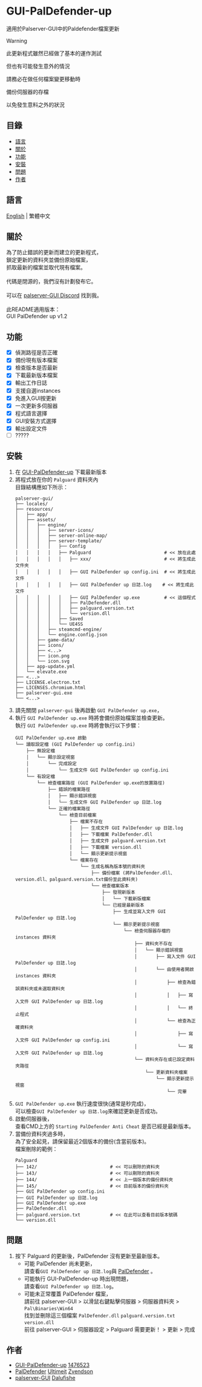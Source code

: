 # GUI-PalDefender-up
適用於Palserver-GUI中的Paldefender檔案更新

> [!WARNING]
>
> 此更新程式雖然已經做了基本的運作測試
> 
> 但也有可能發生意外的情況
> 
> 請務必在做任何檔案變更移動時
> 
> 備份伺服器的存檔
> 
> 以免發生意料之外的狀況
>

## 目錄
- [語言](#語言)
- [關於](#關於)
- [功能](#功能)
- [安裝](#安裝)
- [問題](#問題)
- [作者](#作者)

## 語言
[English](./README.md) | 繁體中文

## 關於
為了防止錯誤的更新而建立的更新程式，
<br>鎖定更新的資料夾並備份原始檔案，
<br>抓取最新的檔案並取代現有檔案。
<br>
<br>代碼是閉源的，我們沒有計劃發布它。
<br>
<br>可以在 [palserver-GUI Discord](https://discord.gg/UA24pctUYc) 找到我。
<br>
<br>此README適用版本：
<br>GUI PalDefender up v1.2
<br>

## 功能
- [x] 偵測路徑是否正確
- [x] 備份現有版本檔案
- [x] 檢查版本是否最新
- [x] 下載最新版本檔案
- [x] 輸出工作日誌
- [x] 支援自選instances
- [x] 免進入GUI按更新
- [x] 一次更新多伺服器
- [x] 程式語言選擇
- [x] GUI安裝方式選擇
- [x] 輸出設定文件
- [ ] ?????

## 安裝
1. 在 [GUI-PalDefender-up](https://github.com/1476523/GUI-PalDefender-up/releases) 下載最新版本
2. 將程式放在你的 `Palguard` 資料夾內
   <br>目錄結構應如下所示：
   ```
   palserver-gui/
   ├── locales/
   ├── resources/
   │   ├── app/
   │   ├── assets/
   │   │   ├── engine/
   │   │   │   ├── server-icons/
   │   │   │   ├── server-online-map/
   │   │   │   ├── server-template/
   │   │   │   │   ├── Config
   │   │   │   │   ├── Palguard                           # << 放在此處
   │   │   │   │   │   ├── xxx/                           # << 將生成此文件夾
   │   │   │   │   │   ├── GUI PalDefender up config.ini  # << 將生成此文件
   │   │   │   │   │   ├── GUI PalDefender up 日誌.log    # << 將生成此文件
   │   │   │   │   │   ├── GUI PalDefender up.exe         # << 這個程式
   │   │   │   │   │   ├── PalDefender.dll
   │   │   │   │   │   ├── palguard.version.txt
   │   │   │   │   │   └── version.dll
   │   │   │   │   ├── Saved
   │   │   │   │   └── UE4SS
   │   │   │   ├── steamcmd-engine/
   │   │   │   └── engine.config.json
   │   │   ├── game-data/
   │   │   ├── icons/
   │   │   ├── <...>
   │   │   ├── icon.png
   │   │   └── icon.svg
   │   ├── app-update.yml
   │   └── elevate.exe
   ├── <...>
   ├── LICENSE.electron.txt
   ├── LICENSES.chromium.html
   ├── palserver-gui.exe
   └── <...>
   ```
3. 請先關閉 `palserver-gui` 後再啟動 `GUI PalDefender up.exe`，
4. 執行 `GUI PalDefender up.exe` 時將會備份原始檔案並檢查更新。
   <br>執行 `GUI PalDefender up.exe` 時將會執行以下步驟：
   ```
   GUI PalDefender up.exe 啟動
   └── 讀取設定檔 (GUI PalDefender up config.ini)
       ├── 無設定檔
       │   └── 顯示設定視窗
       │       └── 完成設定
       │           └── 生成文件 GUI PalDefender up config.ini
       └── 有設定檔
           └── 檢查檔案路徑 (GUI PalDefender up.exe的放置路徑)
               ├── 錯誤的檔案路徑
               │   ├── 顯示錯誤視窗
               │   └── 生成文件 GUI PalDefender up 日誌.log
               └── 正確的檔案路徑
                   └── 檢查目前檔案
                       ├── 檔案不存在
                       │   ├── 生成文件 GUI PalDefender up 日誌.log
                       │   ├── 下載檔案 PalDefender.dll
                       │   ├── 生成文件 palguard.version.txt
                       │   ├── 下載檔案 version.dll
                       │   └── 顯示更新提示視窗
                       └── 檔案存在
                           └── 生成名稱為版本號的資料夾
                               ├── 備份檔案 (將PalDefender.dll、version.dll、palguard.version.txt備份至此資料夾)
                               └── 檢查檔案版本
                                   ├── 發現新版本
                                   │   └── 下載新版檔案
                                   └── 已經是最新版本
                                       ├── 生成並寫入文件 GUI PalDefender up 日誌.log
                                       └── 顯示更新提示視窗
                                           └── 檢查伺服器存檔的 instances 資料夾
                                               ├── 資料夾不存在
                                               │   └── 顯示錯誤視窗
                                               │       ├── 寫入文件 GUI PalDefender up 日誌.log
                                               │       └── 由使用者開啟 instances 資料夾
                                               │           ├── 檢查為錯誤資料夾或未選取資料夾
                                               │           │   ├── 寫入文件 GUI PalDefender up 日誌.log
                                               │           │   └── 終止程式
                                               │           └── 檢查為正確資料夾
                                               │               ├── 寫入文件 GUI PalDefender up config.ini
                                               │               └── 寫入文件 GUI PalDefender up 日誌.log
                                               └── 資料夾存在或已設定資料夾路徑
                                                   └── 更新資料夾檔案
                                                       └── 顯示更新提示視窗
                                                           └── 完畢
   ```
5. `GUI PalDefender up.exe` 執行速度很快(通常是秒完成)，
   <br>可以檢查`GUI PalDefender up 日誌.log`來確認更新是否成功。
6. 啟動伺服器後，
   <br>查看CMD上方的 `Starting PalDefender Anti Cheat` 是否已經是最新版本。
7. 當備份資料夾過多時，
   <br>為了安全起見，請保留最近2個版本的備份(含當前版本)。
   <br>檔案刪除的範例：
   ```
   Palguard
   ├── 142/                           # << 可以刪除的資料夾
   ├── 143/                           # << 可以刪除的資料夾
   ├── 144/                           # << 上一個版本的備份資料夾
   ├── 145/                           # << 目前版本的備份資料夾
   ├── GUI PalDefender up config.ini
   ├── GUI PalDefender up 日誌.log
   ├── GUI PalDefender up.exe
   ├── PalDefender.dll
   ├── palguard.version.txt           # << 在此可以查看目前版本號碼
   └── version.dll
   ```

## 問題
1. 按下 Palguard 的更新後，PalDefender 沒有更新至最新版本。
   -  可能 PalDefender 尚未更新，
 <br> 請查看`GUI PalDefender up 日誌.log`與 [PalDefender](https://github.com/Ultimeit/PalDefender) 。
   -  可能執行 GUI-PalDefender-up 時出現問題，
 <br> 請查看`GUI PalDefender up 日誌.log`。
   -  可能未正常覆蓋 PalDefender 檔案，
 <br> 請前往 palserver-GUI > 以滑鼠右鍵點擊伺服器 > 伺服器資料夾 > `Pal\Binaries\Win64`
 <br> 找到並刪除這三個檔案 `PalDefender.dll` `palguard.version.txt` `version.dll`
 <br> 前往 palserver-GUI > 伺服器設定 > Palguard 需要更新！ > 更新 > 完成

## 作者
- [GUI-PalDefender-up](https://github.com/1476523/GUI-PalDefender-up) [1476523](https://github.com/1476523)
- [PalDefender](https://github.com/Ultimeit/PalDefender) [Ultimeit](https://github.com/Ultimeit) [Zvendson](https://github.com/Zvendson)
- [palserver-GUI](https://github.com/Dalufishe/palserver-GUI) [Dalufishe](https://github.com/Dalufishe)
